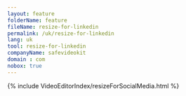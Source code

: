 ```yaml
---
layout: feature
folderName: feature
fileName: resize-for-linkedin
permalink: /uk/resize-for-linkedin
lang: uk
tool: resize-for-linkedin
companyName: safevideokit
domain : com
nobox: true
---
```


{% include VideoEditorIndex/resizeForSocialMedia.html %}

   